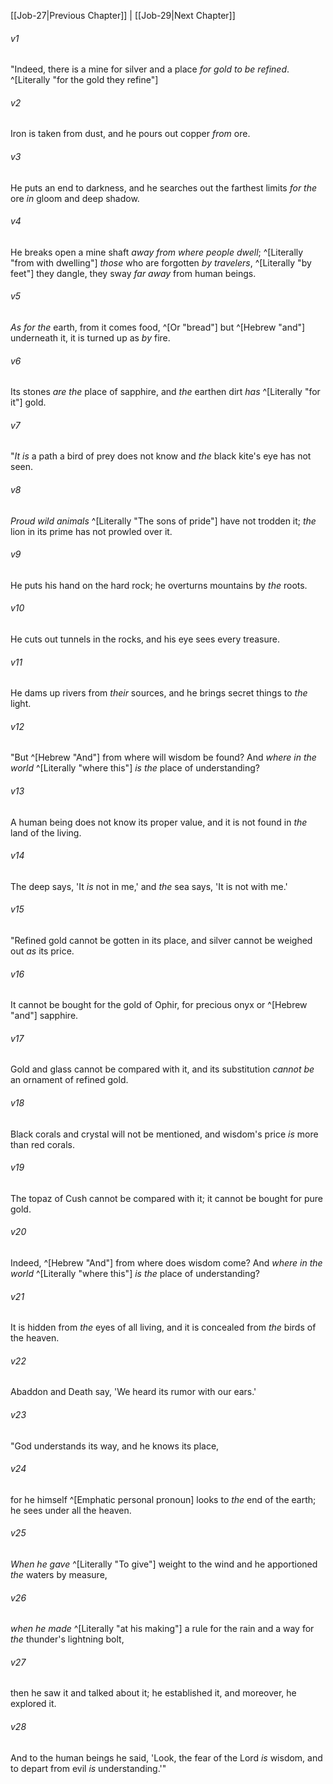 ﻿---
aliases:
  - Job 28
---

[[Job-27|Previous Chapter]] | [[Job-29|Next Chapter]]

###### v1
"Indeed, there is a mine for silver
and a place _for gold to be refined_. ^[Literally "for the gold they refine"]

###### v2
Iron is taken from dust,
and he pours out copper _from_ ore.

###### v3
He puts an end to darkness,
and he searches out the farthest limits
_for the_ ore _in_ gloom and deep shadow.

###### v4
He breaks open a mine shaft _away from where people dwell_; ^[Literally "from with dwelling"]
_those_ who are forgotten _by travelers_, ^[Literally "by feet"]
they dangle, they sway _far away_ from human beings.

###### v5
_As for the_ earth, from it comes food, ^[Or "bread"]
but ^[Hebrew "and"] underneath it, it is turned up as _by_ fire.

###### v6
Its stones _are the_ place of sapphire,
and _the_ earthen dirt _has_ ^[Literally "for it"] gold.

###### v7
"_It is_ a path a bird of prey does not know
and _the_ black kite's eye has not seen.

###### v8
_Proud wild animals_ ^[Literally "The sons of pride"] have not trodden it;
_the_ lion in its prime has not prowled over it.

###### v9
He puts his hand on the hard rock;
he overturns mountains by _the_ roots.

###### v10
He cuts out tunnels in the rocks,
and his eye sees every treasure.

###### v11
He dams up rivers from _their_ sources,
and he brings secret things to _the_ light.

###### v12
"But ^[Hebrew "And"] from where will wisdom be found?
And _where in the world_ ^[Literally "where this"] _is the_ place of understanding?

###### v13
A human being does not know its proper value,
and it is not found in _the_ land of the living.

###### v14
The deep says, 'It _is_ not in me,'
and _the_ sea says, 'It is not with me.'

###### v15
"Refined gold cannot be gotten in its place,
and silver cannot be weighed out _as_ its price.

###### v16
It cannot be bought for the gold of Ophir,
for precious onyx or ^[Hebrew "and"] sapphire.

###### v17
Gold and glass cannot be compared with it,
and its substitution _cannot be_ an ornament of refined gold.

###### v18
Black corals and crystal will not be mentioned,
and wisdom's price _is_ more than red corals.

###### v19
The topaz of Cush cannot be compared with it;
it cannot be bought for pure gold.

###### v20
Indeed, ^[Hebrew "And"] from where does wisdom come?
And _where in the world_ ^[Literally "where this"] _is the_ place of understanding?

###### v21
It is hidden from _the_ eyes of all living,
and it is concealed from _the_ birds of the heaven.

###### v22
Abaddon and Death say,
'We heard its rumor with our ears.'

###### v23
"God understands its way,
and he knows its place,

###### v24
for he himself ^[Emphatic personal pronoun] looks to _the_ end of the earth;
he sees under all the heaven.

###### v25
_When he gave_ ^[Literally "To give"] weight to the wind
and he apportioned _the_ waters by measure,

###### v26
_when he made_ ^[Literally "at his making"] a rule for the rain
and a way for _the_ thunder's lightning bolt,

###### v27
then he saw it and talked about it;
he established it, and moreover, he explored it.

###### v28
And to the human beings he said,
'Look, the fear of the Lord _is_ wisdom,
and to depart from evil _is_ understanding.'"